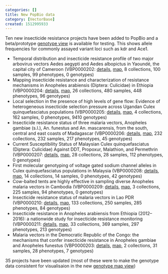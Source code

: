 ```yaml
---
categories: []
title: New PopBio data
category: [VectorBase]
created: 1512995933
---
```

<p>Ten new insecticide resistance projects have been added to PopBio and a beta/prototype <a href="/popbio/map/?view=geno">genotype view</a> is available for testing. This shows allele frequencies for commonly assayed variant loci such as kdr and Ace1.</p>

<ul>
<li>Temporal distribution and insecticide resistance profile of two major arbovirus vectors Aedes aegypti and Aedes albopictus in Yaoundé, the capital city of Cameroon  (VBP0000202: <a href="/popbio/project?id=VBP0000202">details</a>, <a href="/popbio/map/?projectID=VBP0000202">map</a>, 8 collections, 100 samples, 99 phenotypes, 0 genotypes)</li>
<li>Mapping insecticide resistance and characterization of resistance mechanisms in Anopheles arabiensis (Diptera: Culicidae) in Ethiopia (VBP0000204: <a href="/popbio/project?id=VBP0000204">details</a>, <a href="/popbio/map/?projectID=VBP0000204">map</a>, 26 collections, 480 samples, 448 phenotypes, 96 genotypes)</li>
<li>Local selection in the presence of high levels of gene flow: Evidence of heterogeneous insecticide selection pressure across Ugandan Culex quinquefasciatus populations (VBP0000205: <a href="/popbio/project?id=VBP0000205">details</a>, <a href="/popbio/map/?projectID=VBP0000205">map</a>, 4 collections, 162 samples, 0 phenotypes, 9410 genotypes)</li>
<li>Insecticide resistance status of three malaria vectors, Anopheles gambiae (s.l.), An. funestus and An. mascarensis, from the south, central and east coasts of Madagascar (VBP0000206: <a href="/popbio/project?id=VBP0000206">details</a>, <a href="/popbio/map/?projectID=VBP0000206">map</a>, 232 collections, 232 samples, 217 phenotypes, 45 genotypes)</li>
<li>Current Susceptibility Status of Malaysian Culex quinquefasciatus (Diptera: Culicidae) Against DDT, Propoxur, Malathion, and Permethrin (VBP0000207: <a href="/popbio/project?id=VBP0000207">details</a>, <a href="/popbio/map/?projectID=VBP0000207">map</a>, 28 collections, 28 samples, 112 phenotypes, 0 genotypes)</li>
<li>First molecular genotyping of voltage gated sodium channel alleles in Culex quinquefasciatus populations in Malaysia (VBP0000208: <a href="/popbio/project?id=VBP0000208">details</a>, <a href="/popbio/map/?projectID=VBP0000208">map</a>, 14 collections, 14 samples, 0 phenotypes, 42 genotypes)</li>
<li>Cow-baited tents are highly effective in sampling diverse Anopheles malaria vectors in Cambodia (VBP0000209: <a href="/popbio/project?id=VBP0000209">details</a>, <a href="/popbio/map/?projectID=VBP0000209">map</a>, 3 collections, 225 samples, 94 phenotypes, 0 genotypes)</li>
<li>Insecticide resistance status of malaria vectors in Lao PDR (VBP0000210: <a href="/popbio/project?id=VBP0000210">details</a>, <a href="/popbio/map/?projectID=VBP0000210">map</a>, 133 collections, 250 samples, 285 phenotypes, 84 genotypes)</li>
<li>Insecticide resistance in Anopheles arabiensis from Ethiopia (2012–2016): a nationwide study for insecticide resistance monitoring (VBP0000211: <a href="/popbio/project?id=VBP0000211">details</a>, <a href="/popbio/map/?projectID=VBP0000211">map</a>, 33 collections, 369 samples, 297 phenotypes, 213 genotypes)</li>
<li>Malaria vectors in the Democratic Republic of the Congo: the mechanisms that confer insecticide resistance in Anopheles gambiae and Anopheles funestus (VBP0000203: <a href="/popbio/project?id=VBP0000203">details</a>, <a href="/popbio/map/?projectID=VBP0000203">map</a>, 2 collections, 31 samples, 28 phenotypes, 7 genotypes)</li>
</ul>

<p>35 projects have been updated (most of these were to make the genotype data consistent for visualisaion in the new <a href="/popbio/map/?view=geno">genotype map view</a>)<br/>

